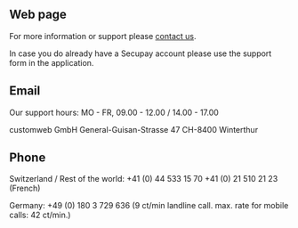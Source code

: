 ## Web page
 
For more information or support please <a href="https://en.wallee.com/about-wallee/support?_ga=2.171642464.1523640132.1674037856-1834608674.1611572458" target="_blank">contact us</a>. 

In case you do already have a Secupay account please use the support form in the application.
 
## Email

Our support hours:
MO - FR, 09.00 - 12.00 / 14.00 - 17.00

customweb GmbH
General-Guisan-Strasse 47
CH-8400 Winterthur

 
## Phone
 
Switzerland / Rest of the world:
+41 (0) 44 533 15 70
+41 (0) 21 510 21 23 (French)

Germany:
+49 (0) 180 3 729 636
(9 ct/min landline call. max. rate for mobile calls: 42 ct/min.)